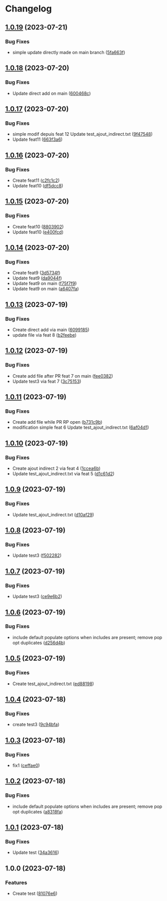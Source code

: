 # Changelog

## [1.0.19](https://github.com/Devlp01/book-github-actions-content/compare/v1.0.18...v1.0.19) (2023-07-21)


### Bug Fixes

* simple update directly made on main branch ([5fa663f](https://github.com/Devlp01/book-github-actions-content/commit/5fa663f9083b72804576d3a8cd7d352e9ea8720e))

## [1.0.18](https://github.com/Devlp01/book-github-actions-content/compare/v1.0.17...v1.0.18) (2023-07-20)


### Bug Fixes

* Update direct add on main ([600468c](https://github.com/Devlp01/book-github-actions-content/commit/600468c4e0c0bd02f09af3a974f656f9ae27745e))

## [1.0.17](https://github.com/Devlp01/book-github-actions-content/compare/v1.0.16...v1.0.17) (2023-07-20)


### Bug Fixes

* simple modif depuis feat 12 Update test_ajout_indirect.txt ([9f47548](https://github.com/Devlp01/book-github-actions-content/commit/9f47548387e7b2b2a24139cff32fcfc2cdae9b7f))
* Update feat11 ([663f3a6](https://github.com/Devlp01/book-github-actions-content/commit/663f3a6feb5870a571f664225b85ba6832d2e874))

## [1.0.16](https://github.com/Devlp01/book-github-actions-content/compare/v1.0.15...v1.0.16) (2023-07-20)


### Bug Fixes

* Create feat11 ([c2fc1c2](https://github.com/Devlp01/book-github-actions-content/commit/c2fc1c21742333c9a448649523cc8843ae7b776b))
* Update feat10 ([df5dcc8](https://github.com/Devlp01/book-github-actions-content/commit/df5dcc8f54bdebc4c01c2380a242479aa1eadf3b))

## [1.0.15](https://github.com/Devlp01/book-github-actions-content/compare/v1.0.14...v1.0.15) (2023-07-20)


### Bug Fixes

* Create feat10 ([8803902](https://github.com/Devlp01/book-github-actions-content/commit/8803902342b8dd5341e3262b4ab5902ad7e8b0ec))
* Update feat10 ([e400fcd](https://github.com/Devlp01/book-github-actions-content/commit/e400fcdbcc3ab086fb2938d4ef57febb70de665c))

## [1.0.14](https://github.com/Devlp01/book-github-actions-content/compare/v1.0.13...v1.0.14) (2023-07-20)


### Bug Fixes

* Create feat9 ([3d5734f](https://github.com/Devlp01/book-github-actions-content/commit/3d5734fa4b8b755c3fb9e8450e98d6c14da23aa9))
* Update feat9 ([da9044f](https://github.com/Devlp01/book-github-actions-content/commit/da9044f8b4b205e78b1772afa91a85bbaaa18793))
* Update feat9 on main ([f75f7f9](https://github.com/Devlp01/book-github-actions-content/commit/f75f7f913301755db6ef1fa3fd694a7715cfe15b))
* Update feat9 on main ([a6407fa](https://github.com/Devlp01/book-github-actions-content/commit/a6407fadc0c7a0e196f0409acbac61b0475e59a0))

## [1.0.13](https://github.com/Devlp01/book-github-actions-content/compare/v1.0.12...v1.0.13) (2023-07-19)


### Bug Fixes

* Create direct add via main ([6099185](https://github.com/Devlp01/book-github-actions-content/commit/6099185cc2e43ccb2fb8f3c6ee6ebc9897553f60))
* update file via feat 8 ([b2feebe](https://github.com/Devlp01/book-github-actions-content/commit/b2feebec4cb42ea69a494dac35056b8b3370fe00))

## [1.0.12](https://github.com/Devlp01/book-github-actions-content/compare/v1.0.11...v1.0.12) (2023-07-19)


### Bug Fixes

* Create add file after PR feat 7 on main ([fee0382](https://github.com/Devlp01/book-github-actions-content/commit/fee0382a8d769eda0e0cf665dca404b48d2c2373))
* Update test3 via feat 7 ([3c75153](https://github.com/Devlp01/book-github-actions-content/commit/3c75153dbe80d552cf24b293d7dbc18bbf455085))

## [1.0.11](https://github.com/Devlp01/book-github-actions-content/compare/v1.0.10...v1.0.11) (2023-07-19)


### Bug Fixes

* Create add file while PR RP open ([b731c9b](https://github.com/Devlp01/book-github-actions-content/commit/b731c9bfe452ab4b886cdd47c623c95d78745e97))
* modification simple feat 6 Update test_ajout_indirect.txt ([6af04d1](https://github.com/Devlp01/book-github-actions-content/commit/6af04d10f91eb29c792e1e179469552cd88562fc))

## [1.0.10](https://github.com/Devlp01/book-github-actions-content/compare/v1.0.9...v1.0.10) (2023-07-19)


### Bug Fixes

* Create ajout indirect 2 via feat 4 ([1ccea6b](https://github.com/Devlp01/book-github-actions-content/commit/1ccea6b4a54c4c6f7dd69c36e7596dc29a31ed4c))
* Update test_ajout_indirect.txt via feat 5 ([d1c61d2](https://github.com/Devlp01/book-github-actions-content/commit/d1c61d2305e629682eb38f8e30dbb030f9681be2))

## [1.0.9](https://github.com/Devlp01/book-github-actions-content/compare/v1.0.8...v1.0.9) (2023-07-19)


### Bug Fixes

* Update test_ajout_indirect.txt ([d10af29](https://github.com/Devlp01/book-github-actions-content/commit/d10af29c5e94ce6992a1aff4db5d00456ac74b87))

## [1.0.8](https://github.com/Devlp01/book-github-actions-content/compare/v1.0.7...v1.0.8) (2023-07-19)


### Bug Fixes

* Update test3 ([f502282](https://github.com/Devlp01/book-github-actions-content/commit/f502282a65717f55e1beddcf2da6d9e26d4e1e8a))

## [1.0.7](https://github.com/Devlp01/book-github-actions-content/compare/v1.0.6...v1.0.7) (2023-07-19)


### Bug Fixes

* Update test3 ([ce9e6b2](https://github.com/Devlp01/book-github-actions-content/commit/ce9e6b25eccbe817e87cc46eae09a80ab6c34a12))

## [1.0.6](https://github.com/Devlp01/book-github-actions-content/compare/v1.0.5...v1.0.6) (2023-07-19)


### Bug Fixes

* include default populate options when includes are present; remove pop opt duplicates ([d256d4b](https://github.com/Devlp01/book-github-actions-content/commit/d256d4bbee950a5e07dde94537a32916cf502b4e))

## [1.0.5](https://github.com/Devlp01/book-github-actions-content/compare/v1.0.4...v1.0.5) (2023-07-19)


### Bug Fixes

* Create test_ajout_indirect.txt ([ed88198](https://github.com/Devlp01/book-github-actions-content/commit/ed8819897853765c45a965d620b0e8ad8f7f884e))

## [1.0.4](https://github.com/Devlp01/book-github-actions-content/compare/v1.0.3...v1.0.4) (2023-07-18)


### Bug Fixes

* create test3 ([9c94bfa](https://github.com/Devlp01/book-github-actions-content/commit/9c94bfa7ce2e03734a2eb9137278a685d5f90b62))

## [1.0.3](https://github.com/Devlp01/book-github-actions-content/compare/v1.0.2...v1.0.3) (2023-07-18)


### Bug Fixes

* fix1 ([ceffae0](https://github.com/Devlp01/book-github-actions-content/commit/ceffae015e217f60b64712ddcebf57d4f908a139))

## [1.0.2](https://github.com/Devlp01/book-github-actions-content/compare/v1.0.1...v1.0.2) (2023-07-18)


### Bug Fixes

* include default populate options when includes are present; remove pop opt duplicates ([a8318fa](https://github.com/Devlp01/book-github-actions-content/commit/a8318fa6376d1ea611e33b1a2859cb5e9d5d4ae7))

## [1.0.1](https://github.com/Devlp01/book-github-actions-content/compare/v1.0.0...v1.0.1) (2023-07-18)


### Bug Fixes

* Update test ([34a3616](https://github.com/Devlp01/book-github-actions-content/commit/34a3616d04b5c598087401e69d5e80ed94910411))

## 1.0.0 (2023-07-18)


### Features

* Create test ([81076e6](https://github.com/Devlp01/book-github-actions-content/commit/81076e68c99bfebaf75d996b518b317a9eb26e34))

